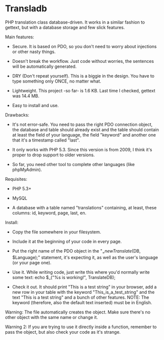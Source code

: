 Transladb
=========

PHP translation class database-driven. It works in a similar fashion to gettext, but with a database storage and few slick features.

Main features:

- Secure. It is based on PDO, so you don't need to worry about injections or other nasty things.

- Doesn't break the workflow. Just code without worries, the sentences will be automatically generated.

- DRY (Don't repeat yourself). This is a biggie in the design. You have to type something only ONCE, no matter what.

- Lightweight. This project -so far- is 1.6 KB. Last time I checked, gettext was 14.4 MB.

- Easy to install and use.


Drawbacks:

- It's not error-safe. You need to pass the right PDO connection object, the database and table should already exist and the table should contain at least the field of your language, the field "keyword" and another one that it's a timestamp called "last".

- It only works with PHP 5.3. Since this version is from 2009, I think it's proper to drop support to older versions.

- So far, you need other tool to complete other languages (like phpMyAdmin).

Requisites:

- PHP 5.3+

- MySQL

- A database with a table named "translations" containing, at least, these columns: id, keyword, page, last, en.

Install:

- Copy the file somewhere in your filesystem.

- Include it at the beginning of your code in every page.

- Put the right name of the PDO object in the "$_ = new Translate($DB, $Language);" statement, it's expecting it, as well as the user's language (or your page one).

- Use it. While writing code, just write this where you'd normally write some text: echo $_("%s is working!", TranslateDB);

- Check it out. It should print "This is a test string" in your browser, add a new row in your table with the keyword "This_is_a_test_string" and the text "This is a test string" and a bunch of other features. NOTE: The keyword (therefore, also the default text inserted) must be in English.

Warning: The file automatically creates the object. Make sure there's no other object with the same name or change it.

Warning 2: If you are trying to use it directly inside a function, remember to pass the object, but also check your code as it's strange.
